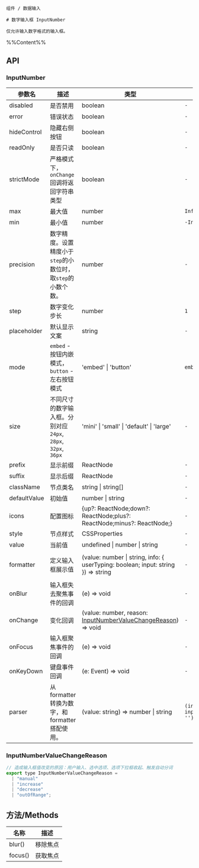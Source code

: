 `````
组件 / 数据输入

# 数字输入框 InputNumber

仅允许输入数字格式的输入框。
`````

%%Content%%

## API

### InputNumber

|参数名|描述|类型|默认值|版本|
|---|---|---|---|---|
|disabled|是否禁用|boolean |`-`|-|
|error|错误状态|boolean |`-`|-|
|hideControl|隐藏右侧按钮|boolean |`-`|-|
|readOnly|是否只读|boolean |`-`|2.17.0|
|strictMode|严格模式下，`onChange` 回调将返回字符串类型|boolean |`-`|2.42.0|
|max|最大值|number |`Infinity`|-|
|min|最小值|number |`-Infinity`|-|
|precision|数字精度。设置精度小于`step`的小数位时，取`step`的小数个数。|number |`-`|-|
|step|数字变化步长|number |`1`|-|
|placeholder|默认显示文案|string |`-`|-|
|mode|`embed` - 按钮内嵌模式，`button` - 左右按钮模式|'embed' \| 'button' |`embed`|-|
|size|不同尺寸的数字输入框。分别对应 `24px`, `28px`, `32px`, `36px`|'mini' \| 'small' \| 'default' \| 'large' |`-`|-|
|prefix|显示前缀|ReactNode |`-`|-|
|suffix|显示后缀|ReactNode |`-`|-|
|className|节点类名|string \| string[] |`-`|-|
|defaultValue|初始值|number \| string |`-`|-|
|icons|配置图标|{up?: ReactNode;down?: ReactNode;plus?: ReactNode;minus?: ReactNode;} |`-`|-|
|style|节点样式|CSSProperties |`-`|-|
|value|当前值|undefined \| number \| string |`-`|-|
|formatter|定义输入框展示值|(value: number \| string, info: { userTyping: boolean; input: string }) => string |`-`|Param `info` in `2.41.0`|
|onBlur|输入框失去聚焦事件的回调|(e) => void |`-`|-|
|onChange|变化回调|(value: number, reason: [InputNumberValueChangeReason](#inputnumbervaluechangereason)) => void |`-`|`reason` in 2.61.0|
|onFocus|输入框聚焦事件的回调|(e) => void |`-`|-|
|onKeyDown|键盘事件回调|(e: Event) => void |`-`|-|
|parser|从 formatter 转换为数字，和 formatter 搭配使用。|(value: string) => number \| string |`(input) => input.replace(/[^\w\.-]+/g, '')`|-|

### InputNumberValueChangeReason

```js
// 造成输入框值改变的原因：用户输入、选中选项、选项下拉框收起、触发自动分词
export type InputNumberValueChangeReason =
  | "manual"
  | "increase"
  | "decrease"
  | "outOfRange";
```

## 方法/Methods

|名称|描述|
|---|:---:|
|blur()|	移除焦点|
|focus()|	获取焦点|
